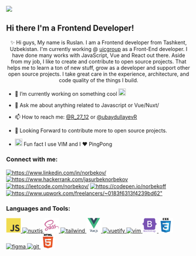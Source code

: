 <img src="https://raw.githubusercontent.com/iampavangandhi/iampavangandhi/master/gifs/Hi.gif" width="30px"> <h2><b> Hi there I'm a Frontend Developer! </b> </h2>

<!-- <img src='https://i.ibb.co/mRh31x3/test.png'/> -->
<!-- <img src='https://i.ibb.co/HFvQFvM/test.png' /> -->
<!-- <img  src='https://i.ibb.co/ZXpLSzn/finalll.png' /> -->

<p align="center">✨ Hi guys, My name is Ruslan. I am a Frontend developer from Tashkent, Uzbekistan. I'm currently working @ <a href='https://uic.group'  target="blank">uicgroup</a> as a Front-End developer.
I have done many works with JavaScript, Vue and React out there. Aside from my job, I like to create and contribute to open source projects. That helps me to learn a ton of new stuff, grow as a developer and support other open source projects. I take great care in the experience, architecture, and code quality of the things I build.
</p>

- 🔭 I’m currently working on something cool <img src="https://cultofthepartyparrot.com/parrots/hd/dealwithitnowparrot.gif" width="20" height="20"/>

- 💬 Ask me about anything related to Javascript or Vue/Nuxt/

- 📫 How to reach me: <a href='https://t.me/R_27_12'  target="blank">@R_27_12</a> or <a  target="blank" href='https://www.linkedin.com/in/ruslan-ubaydullayev-a2974221a/'>@ubaydullayevR</a>

- 👀 Looking Forward to contribute more to open source projects.

- <img src="https://cultofthepartyparrot.com/parrots/hd/laptop_parrot.gif" width="20" height="20"/> Fun fact I use VIM and I ❤️ PingPong

<h3 align="left">Connect with me:</h3>
<p align="left">
<a href="https://www.linkedin.com/in/ruslan-ubaydullayev-a2974221a/" target="blank"><img align="center" src="https://raw.githubusercontent.com/rahuldkjain/github-profile-readme-generator/master/src/images/icons/Social/linked-in-alt.svg" alt="https://www.linkedin.com/in/norbekov/" height="30" width="40" /></a>
<a href="https://https://www.hackerrank.com/ubaydullayev_r_t" target="blank"><img align="center" src="https://raw.githubusercontent.com/rahuldkjain/github-profile-readme-generator/master/src/images/icons/Social/hackerrank.svg" alt="https://www.hackerrank.com/jasurbeknorbekov" height="30" width="40" /></a>
<a href="https://leetcode.com/Activus/" target="blank"><img align="center" src="https://raw.githubusercontent.com/rahuldkjain/github-profile-readme-generator/master/src/images/icons/Social/leet-code.svg" alt="https://leetcode.com/norbekov/" height="30" width="40" /></a>
<a href="https://codepen.io/activus" target="blank"><img align="center" src="https://raw.githubusercontent.com/rahuldkjain/github-profile-readme-generator/master/src/images/icons/Social/codepen.svg" alt="https://codepen.io/norbekoff" height="30" width="40" /></a> 
  <a href="https://www.upwork.com/freelancers/~01efbb784c8e676b1b" target="blank"><img align="center" src="https://cdn.worldvectorlogo.com/logos/upwork-1.svg" alt=https://www.upwork.com/freelancers/~0183f6313f4239bd62" height="30" width="40" /></a>
</p>

<h3 align="left">Languages and Tools:</h3>
<p align="left"> </a> <a href="https://developer.mozilla.org/en-US/docs/Web/JavaScript" target="_blank" rel="noreferrer"> <img src="https://raw.githubusercontent.com/devicons/devicon/master/icons/javascript/javascript-original.svg" alt="javascript" width="40" height="40"/> </a>  </a> <a href="https://nuxtjs.org/" target="_blank" rel="noreferrer"> <img src="https://www.vectorlogo.zone/logos/nuxtjs/nuxtjs-icon.svg" alt="nuxtjs" width="40" height="40"/> </a> <a href="https://sass-lang.com" target="_blank" rel="noreferrer"> <img src="https://raw.githubusercontent.com/devicons/devicon/master/icons/sass/sass-original.svg" alt="sass" width="40" height="40"/> </a> <a href="https://tailwindcss.com/" target="_blank" rel="noreferrer"> <img src="https://www.vectorlogo.zone/logos/tailwindcss/tailwindcss-icon.svg" alt="tailwind" width="40" height="40"/> </a> <a href="https://vuejs.org/" target="_blank" rel="noreferrer"> <img src="https://raw.githubusercontent.com/devicons/devicon/master/icons/vuejs/vuejs-original-wordmark.svg" alt="vuejs" width="40" height="40"/> </a> <a href="https://vuetifyjs.com/en/" target="_blank" rel="noreferrer"> <img src="https://bestofjs.org/logos/vuetify.svg" alt="vuetify" width="40" height="40"/> </a>  <a href="https://www.vim.org/" target="_blank" rel="noreferrer"> <img src="https://upload.wikimedia.org/wikipedia/commons/9/9f/Vimlogo.svg" alt="vim" width="40" height="40"/> </a> <a href="https://getbootstrap.com" target="_blank" rel="noreferrer"> <img src="https://raw.githubusercontent.com/devicons/devicon/master/icons/bootstrap/bootstrap-plain-wordmark.svg" alt="bootstrap" width="40" height="40"/> </a> <a href="https://www.w3schools.com/css/" target="_blank" rel="noreferrer"> <img src="https://raw.githubusercontent.com/devicons/devicon/master/icons/css3/css3-original-wordmark.svg" alt="css3" width="40" height="40"/> </a> <a href="https://www.figma.com/" target="_blank" rel="noreferrer"> <img src="https://www.vectorlogo.zone/logos/figma/figma-icon.svg" alt="figma" width="40" height="40"/> </a>  <a href="https://git-scm.com/" target="_blank" rel="noreferrer"> <img src="https://www.vectorlogo.zone/logos/git-scm/git-scm-icon.svg" alt="git" width="40" height="40"/> </a> <a href="https://www.w3.org/html/" target="_blank" rel="noreferrer"> <img src="https://raw.githubusercontent.com/devicons/devicon/master/icons/html5/html5-original-wordmark.svg" alt="html5" width="40" height="40"/>  </p>
